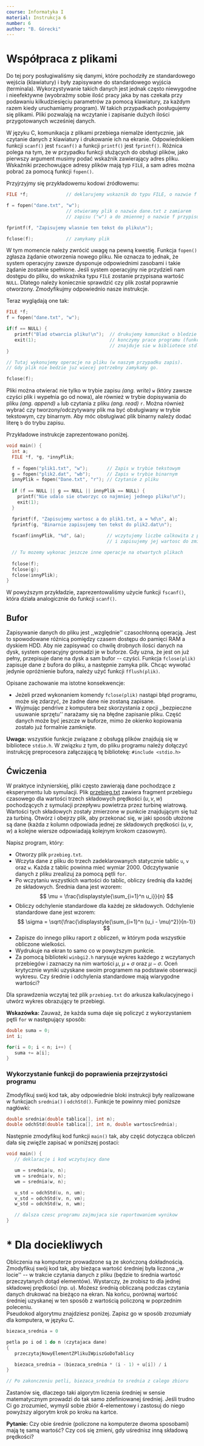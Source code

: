 ```yaml
---
course: Informatyka I
material: Instrukcja 6
number: 6
author: "B. Górecki"
---
```


# Współpraca z plikami
Do tej pory posługiwaliśmy się danymi, które pochodziły ze standardowego wejścia (klawiatury) i były zapisywane do standardowego wyjścia (terminala).
Wykorzystywanie takich danych jest jednak często niewygodne i nieefektywne (wyobraźmy sobie ilość pracy jaka by nas czekała przy podawaniu kilkudziesięciu parametrów za pomocą klawiatury, za każdym razem kiedy uruchamiamy program).
W takich przypadkach posługujemy się plikami.
Pliki pozwalają na wczytanie i zapisanie dużych ilości przygotowanych wcześniej danych.

W języku C, komunikacja z plikami przebiega niemalże identycznie, jak czytanie danych z klawiatury i drukowanie ich na ekranie.
Odpowiednikiem funkcji `scanf()` jest `fscanf()` a funkcji `printf()` jest `fprintf()`. 
Różnica polega na tym, że w przypadku funkcji służących do obsługi plików, jako pierwszy argument musimy podać wskaźnik zawierający adres pliku.  
Wskaźniki przechowujące adresy plików mają typ `FILE`, a sam adres można pobrać za pomocą funkcji `fopen()`.

Przyjrzyjmy się przykładowemu kodowi źródłowemu:
```c++
FILE *f;              // deklarujemy wskaznik do typu FILE, o nazwie f

f = fopen("dane.txt", "w");
                      // otwieramy plik o nazwie dane.txt z zamiarem
                      // zapisu ("w") a do zmiennej o nazwie f przypisujemy adres pliku

fprintf(f, "Zapisujemy wlasnie ten tekst do pliku\n");

fclose(f);            // zamykamy plik
```

W tym momencie należy zwrócić uwagę na pewną kwestię.
Funkcja `fopen()` zgłasza żądanie otworzenia nowego pliku.
Nie oznacza to jednak, że system operacyjny zawsze dysponuje odpowiednimi zasobami i takie żądanie zostanie spełnione.
Jeśli system operacyjny nie przydzieli nam dostępu do pliku, do wskaźnika typu `FILE` zostanie przypisana wartość `NULL`.
Dlatego należy koniecznie sprawdzić czy plik został poprawnie otworzony.
Zmodyfikujmy odpowiednio nasze instrukcje.

Teraz wyglądają one tak:
```c++
FILE *f;
f = fopen("dane.txt", "w");

if(f == NULL) {
   printf("Blad otwarcia pliku!\n");  // drukujemy komunikat o bledzie
   exit(1);                           // konczymy prace programu (funkcja exit()
                                      // znajduje sie w bibliotece stdlib.h)
}

// Tutaj wykonujemy operacje na pliku (w naszym przypadku zapis).
// Gdy plik nie bedzie juz wiecej potrzebny zamykamy go.

fclose(f);
```

Pliki można otwierać nie tylko w trybie zapisu *(ang. write)* `w` (który zawsze czyści plik i wypełnia go od nowa), ale również w trybie dopisywania do pliku *(ang. append)* `a` lub czytania z pliku *(ang. read)* `r`.
Można również wybrać czy tworzony/odczytywany plik ma być obsługiwany w trybie tekstowym, czy binarnym.
Aby móc obsługiwać plik binarny należy dodać literę `b` do trybu zapisu.

Przykładowe instrukcje zaprezentowano poniżej.
```c++
void main() {
  int a;
  FILE *f, *g, *innyPlik;
  
  f = fopen("plik1.txt", "w");       // Zapis w trybie tekstowym
  g = fopen("plik2.dat", "wb");      // Zapis w trybie binarnym
  innyPlik = fopen("Dane.txt", "r"); // Czytanie z pliku
  
  if (f == NULL || g == NULL || innyPlik == NULL) {
    printf("Nie udalo sie otworzyc co najmniej jednego pliku!\n");
    exit(1);
  }

  fprintf(f, "Zapisujemy wartosc a do plik1.txt, a = %d\n", a);
  fprintf(g, "Binarnie zapisujemy ten tekst do plik2.dat\n");
  
  fscanf(innyPlik, "%d", &a);        // wczytujemy liczbe calkowita z pliku Dane.txt
                                     // i zapisujemy jej wartosc do zmiennej a

  // Tu mozemy wykonac jeszcze inne operacje na otwartych plikach
 
  fclose(f);
  fclose(g);
  fclose(innyPlik);
}
```

W powyższym przykładzie, zaprezentowaliśmy użycie funkcji `fscanf()`, która działa analogicznie do funkcji `scanf()`.

## Bufor
Zapisywanie danych do pliku jest ,,względnie'' czasochłonną operacją.
Jest to spowodowane różnicą pomiędzy czasem dostępu do pamięci RAM a dyskiem HDD.
Aby nie zapisywać co chwilę drobnych ilości danych na dysk, system operacyjny gromadzi je w buforze.
Gdy uzna, że jest on już pełny, przepisuje dane na dysk a sam bufor -- czyści. 
Funkcja `fclose(plik)` zapisuje dane z bufora do pliku, a następnie zamyka plik.
Chcąc wywołać jedynie opróżnienie bufora, należy użyć funkcji `fflush(plik)`.

Opisane zachowanie ma istotne konsekwencje:

  - Jeżeli przed wykonaniem komendy `fclose(plik)` nastąpi błąd programu, może się zdarzyć, że żadne dane nie zostaną zapisane.
  - Wyjmując pendrive z komputera bez skorzystania z opcji ,,bezpieczne usuwanie sprzętu'' narażamy się na błędne zapisanie pliku.
  Część danych może być jeszcze w buforze, mimo że okienko kopiowania zostało już formalnie zamknięte.

**Uwaga:** wszystkie funkcje związane z obsługą plików znajdują się w bibliotece `stdio.h`.
W związku z tym, do pliku programu należy dołączyć instrukcję preprocesora załączającą tę bibliotekę: `#include <stdio.h>`

## Ćwiczenia
W praktyce inżynierskiej, pliki często zawierają dane pochodzące z eksperymentu lub symulacji.
Plik [przebieg.txt](data/info1/przebieg.txt) zawiera fragment przebiegu czasowego dla wartości trzech składowych prędkości $(u, v, w)$ pochodzących z symulacji przepływu powietrza przez turbinę wiatrową.
Wartości tych składowych zostały zmierzone w punkcie znajdującym się tuż za turbiną.
Otwórz i obejrzy plik, aby przekonać się, w jaki sposób ułożone są dane (każda z kolumn odpowiada jednej ze składowych prędkości $(u, v, w)$ a kolejne wiersze odpowiadają kolejnym krokom czasowym).

Napisz program, który:

  - Otworzy plik `przebieg.txt`.
  - Wczyta dane z pliku do trzech zadeklarowanych statycznie tablic `u`, `v` oraz `w`.
  Każda z tablic powinna mieć wymiar $2000$.
  Odczytywanie danych z pliku zrealizuj za pomocą pętli `for`.
  - Po wczytaniu wszystkich wartości do tablic, obliczy średnią dla każdej ze składowych. 
  Średnia dana jest wzorem:
  $$
    \mu = \frac{\displaystyle{\sum_{i=1}^n u_i}}{n}
  $$
  - Obliczy odchylenie standardowe dla każdej ze składowych.
  Odchylenie standardowe dane jest wzorem:
  $$
    \sigma = \sqrt{\frac{\displaystyle{\sum_{i=1}^n (u_i - \mu)^2}}{n-1}}
  $$
  - Zapisze do innego pliku raport z obliczeń, w którym poda wszystkie obliczone wielkości.
  - Wydrukuje na ekran to samo co w powyższym punkcie.
  - Za pomocą biblioteki `winbgi2.h` narysuje wykres każdego z wczytanych przebiegów i zaznaczy na nim wartości $\mu$, $\mu + \sigma$ oraz $\mu - \sigma$.
  Oceń krytycznie wyniki uzyskane swoim programem na podstawie obserwacji wykresu.
  Czy średnie i odchylenia standardowe mają wiarygodne wartości?

Dla sprawdzenia wczytaj też plik `przebieg.txt` do arkusza kalkulacyjnego i utwórz wykres obrazujący te przebiegi.

**Wskazówka:** Zauważ, że każda suma daje się policzyć z wykorzystaniem pętli `for` w następujący sposób:
```c++
double suma = 0;
int i;

for(i = 0; i < n; i++) {
   suma += a[i];
}
```

### Wykorzystanie funkcji do poprawienia przejrzystości programu
Zmodyfikuj swój kod tak, aby odpowiednie bloki instrukcji były realizowane w funkcjach `srednia()` i `odchStd()`.
Funkcje te powinny mieć poniższe nagłówki:
```c++
double srednia(double tablica[], int n);
double odchStd(double tablica[], int n, double wartoscSrednia);
```

Następnie zmodyfikuj kod funkcji `main()` tak, aby część dotycząca obliczeń dała się zwięźle zapisać w poniższej postaci:
```c++
void main() {
   // deklaracje i kod wczytujacy dane

   um = srednia(u, n);
   vm = srednia(v, n);
   wm = srednia(w, n);

   u_std = odchStd(u, n, um);
   v_std = odchStd(v, n, vm);
   w_std = odchStd(w, n, wm);

   // dalsza czesc programu zajmujaca sie raportowaniem wynikow
}
```

# \* Dla dociekliwych
Obliczenia na komputerze prowadzone są ze skończoną dokładnością.
Zmodyfikuj swój kod tak, aby bieżąca wartość średniej była liczona ,,w locie'' -- w trakcie czytania danych z pliku (będzie to średnia wartość przeczytanych dotąd elementów).
Wystarczy, że zrobisz to dla jednej składowej prędkości (np. *u*).
Możesz średnią obliczaną podczas czytania danych drukować na bieżąco na ekran.
Na końcu, porównaj wartość średniej uzyskanej w ten sposób z wartością policzoną w poprzednim poleceniu.  
Pseudokod algorytmu znajdziesz poniżej.
Zapisz go w sposób zrozumiały dla komputera, w języku C.
```c++
biezaca_srednia = 0

petla po i od 1 do n (czytajaca dane)
{
   przeczytajNowyElementZPlikuIWpiszGoDoTablicy

   biezaca_srednia = (biezaca_srednia * (i - 1) + u[i]) / i
}

// Po zakonczeniu petli, biezaca_srednia to srednia z calego zbioru
```

Zastanów się, dlaczego taki algorytm liczenia średniej w sensie matematycznym prowadzi do tak samo zdefiniowanej średniej.
Jeśli trudno Ci go zrozumieć, wymyśl sobie zbiór 4-elementowy i zastosuj do niego powyższy algorytm krok po kroku na kartce.

**Pytanie:** Czy obie średnie (policzone na komputerze dwoma sposobami) mają tę samą wartość?
Czy coś się zmieni, gdy uśrednisz inną składową prędkości?
